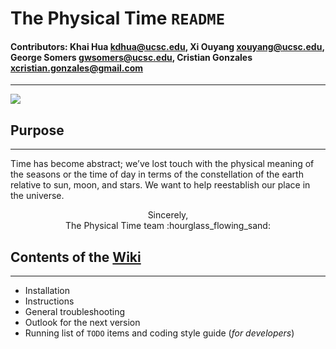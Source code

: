 # The Physical Time `README`
#### Contributors: Khai Hua <kdhua@ucsc.edu>, Xi Ouyang <xouyang@ucsc.edu>, George Somers <gwsomers@ucsc.edu>, Cristian Gonzales <xcristian.gonzales@gmail.com>
---

![](https://media.giphy.com/media/l0MYGYbyoeBJMp6gM/source.gif)

## Purpose
---
Time has become abstract; we’ve lost touch with the physical meaning of the seasons or the time of day in terms of the constellation of the earth relative to sun, moon, and stars. We want to help reestablish our place in the universe.
<center>Sincerely,</center>
<center>The Physical Time team :hourglass_flowing_sand:</center>

## Contents of the [Wiki](https://github.com/cristiangonzales/Physical-Time/wiki/)
---
* Installation
* Instructions
* General troubleshooting
* Outlook for the next version
* Running list of `TODO` items and coding style guide (*for developers*)
